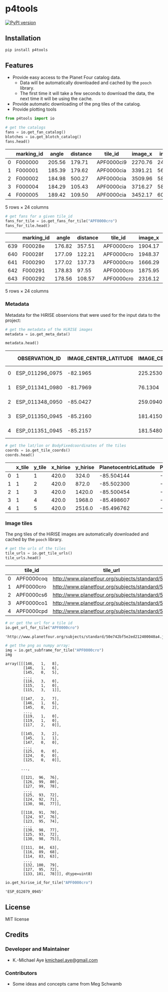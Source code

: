 # p4tools


<!-- WARNING: THIS FILE WAS AUTOGENERATED! DO NOT EDIT! -->

[![PyPI
version](https://img.shields.io/pypi/v/p4tools.svg)](https://pypi.python.org/pypi/p4tools)

## Installation

``` bash
pip install p4tools
```

## Features

- Provide easy access to the Planet Four catalog data.
  - Data will be automatically downloaded and cached by the `pooch`
    library.
  - The first time it will take a few seconds to download the data, the
    next time it will be using the cache.
- Provide automatic downloading of the png tiles of the catalog.
- Provide plotting tools

``` python
from p4tools import io
```

``` python
# get the catalogs
fans = io.get_fan_catalog()
blotches = io.get_blotch_catalog()
fans.head()
```

<div>
<style scoped>
    .dataframe tbody tr th:only-of-type {
        vertical-align: middle;
    }
&#10;    .dataframe tbody tr th {
        vertical-align: top;
    }
&#10;    .dataframe thead th {
        text-align: right;
    }
</style>

|  | marking_id | angle | distance | tile_id | image_x | image_y | n_votes | obsid | spread | version | ... | y_angle | l_s | map_scale | north_azimuth | BodyFixedCoordinateX | BodyFixedCoordinateY | BodyFixedCoordinateZ | PlanetocentricLatitude | PlanetographicLatitude | Longitude |
|----|----|----|----|----|----|----|----|----|----|----|----|----|----|----|----|----|----|----|----|----|----|
| 0 | F000000 | 205.56 | 179.71 | APF0000ci9 | 2270.76 | 24336.16 | 35 | ESP_012079_0945 | 88.03 | 1 | ... | -0.43 | 214.785 | 0.25 | 126.856883 | -65.804336 | 261.407884 | -3370.504345 | -85.427383 | -85.480829 | 104.129523 |
| 1 | F000001 | 185.39 | 179.62 | APF0000cia | 3391.21 | 5640.60 | 15 | ESP_012079_0945 | 21.35 | 1 | ... | -0.09 | 214.785 | 0.25 | 126.856883 | -67.219114 | 257.011589 | -3370.631413 | -85.493546 | -85.546226 | 104.656897 |
| 2 | F000002 | 184.98 | 500.27 | APF0000cia | 3509.96 | 5876.70 | 10 | ESP_012079_0945 | 18.91 | 1 | ... | -0.09 | 214.785 | 0.25 | 126.856883 | -67.170611 | 257.055226 | -3370.630794 | -85.493039 | -85.545725 | 104.644396 |
| 3 | F000004 | 184.29 | 105.43 | APF0000cia | 3716.27 | 5824.50 | 6 | ESP_012079_0945 | 26.41 | 1 | ... | -0.07 | 214.785 | 0.25 | 126.856883 | -67.127761 | 257.024926 | -3370.635002 | -85.493723 | -85.546401 | 104.637107 |
| 4 | F000005 | 189.42 | 109.50 | APF0000cia | 3452.17 | 6033.00 | 3 | ESP_012079_0945 | 22.58 | 1 | ... | -0.16 | 214.785 | 0.25 | 126.856883 | -67.169940 | 257.096267 | -3370.628302 | -85.492368 | -85.545061 | 104.642019 |

<p>5 rows × 24 columns</p>
</div>

``` python
# get fans for a given tile_id
fans_for_tile = io.get_fans_for_tile("APF0000cro")
fans_for_tile.head()
```

<div>
<style scoped>
    .dataframe tbody tr th:only-of-type {
        vertical-align: middle;
    }
&#10;    .dataframe tbody tr th {
        vertical-align: top;
    }
&#10;    .dataframe thead th {
        text-align: right;
    }
</style>

|  | marking_id | angle | distance | tile_id | image_x | image_y | n_votes | obsid | spread | version | ... | y_angle | l_s | map_scale | north_azimuth | BodyFixedCoordinateX | BodyFixedCoordinateY | BodyFixedCoordinateZ | PlanetocentricLatitude | PlanetographicLatitude | Longitude |
|----|----|----|----|----|----|----|----|----|----|----|----|----|----|----|----|----|----|----|----|----|----|
| 639 | F00028e | 176.82 | 357.51 | APF0000cro | 1904.17 | 469.07 | 30 | ESP_012079_0945 | 29.52 | 1 | ... | 0.06 | 214.785 | 0.25 | 126.856883 | -68.025795 | 255.956937 | -3370.658673 | -85.507336 | -85.559856 | 104.883467 |
| 640 | F00028f | 177.09 | 122.21 | APF0000cro | 1948.37 | 602.24 | 25 | ESP_012079_0945 | 22.86 | 1 | ... | 0.05 | 214.785 | 0.25 | 126.856883 | -68.003644 | 255.983513 | -3370.657733 | -85.506997 | -85.559521 | 104.877359 |
| 641 | F000290 | 177.02 | 137.73 | APF0000cro | 1666.29 | 290.83 | 24 | ESP_012079_0945 | 19.18 | 1 | ... | 0.05 | 214.785 | 0.25 | 126.856883 | -68.096623 | 255.937481 | -3370.658914 | -85.507347 | -85.559867 | 104.899357 |
| 642 | F000291 | 178.83 | 97.55 | APF0000cro | 1875.95 | 400.38 | 16 | ESP_012079_0945 | 35.51 | 1 | ... | 0.02 | 214.785 | 0.25 | 126.856883 | -68.038458 | 255.943748 | -3370.659367 | -85.507498 | -85.560016 | 104.886848 |
| 643 | F000292 | 178.56 | 108.57 | APF0000cro | 2316.12 | 491.00 | 4 | ESP_012079_0945 | 52.76 | 1 | ... | 0.03 | 214.785 | 0.25 | 126.856883 | -67.928961 | 255.925385 | -3370.666710 | -85.508282 | -85.560791 | 104.864970 |

<p>5 rows × 24 columns</p>
</div>

### Metadata

Metadata for the HiRISE observions that were used for the input data to
the project:

``` python
# get the metadata of the HiRISE images
metadata = io.get_meta_data()
```

``` python
metadata.head()
```

<div>
<style scoped>
    .dataframe tbody tr th:only-of-type {
        vertical-align: middle;
    }
&#10;    .dataframe tbody tr th {
        vertical-align: top;
    }
&#10;    .dataframe thead th {
        text-align: right;
    }
</style>

|  | OBSERVATION_ID | IMAGE_CENTER_LATITUDE | IMAGE_CENTER_LONGITUDE | SOLAR_LONGITUDE | START_TIME | map_scale | north_azimuth | \# of tiles |
|----|----|----|----|----|----|----|----|----|
| 0 | ESP_011296_0975 | -82.1965 | 225.2530 | 178.833 | 2008-12-23 16:15:26 | 1.0 | 110.600107 | 91 |
| 1 | ESP_011341_0980 | -81.7969 | 76.1304 | 180.809 | 2008-12-27 04:25:02 | 0.5 | 110.208923 | 126 |
| 2 | ESP_011348_0950 | -85.0427 | 259.0940 | 181.117 | 2008-12-27 17:29:17 | 1.0 | 123.624057 | 91 |
| 3 | ESP_011350_0945 | -85.2160 | 181.4150 | 181.205 | 2008-12-27 21:14:01 | 0.5 | 99.672793 | 126 |
| 4 | ESP_011351_0945 | -85.2157 | 181.5480 | 181.249 | 2008-12-27 23:05:54 | 1.0 | 127.960688 | 91 |

</div>

``` python
# get the lat/lon or BodyFixedcoordinates of the tiles
coords = io.get_tile_coords()
coords.head()
```

<div>
<style scoped>
    .dataframe tbody tr th:only-of-type {
        vertical-align: middle;
    }
&#10;    .dataframe tbody tr th {
        vertical-align: top;
    }
&#10;    .dataframe thead th {
        text-align: right;
    }
</style>

|  | x_tile | y_tile | x_hirise | y_hirise | PlanetocentricLatitude | PlanetographicLatitude | PositiveEast360Longitude | BodyFixedCoordinateX | BodyFixedCoordinateY | BodyFixedCoordinateZ | tile_id | obsid |
|----|----|----|----|----|----|----|----|----|----|----|----|----|
| 0 | 1 | 1 | 420.0 | 324.0 | -85.504144 | -85.556701 | 104.952104 | -68.380674 | 256.056147 | -3370.636698 | APF0000cwz | ESP_012079_0945 |
| 1 | 1 | 2 | 420.0 | 872.0 | -85.502300 | -85.554878 | 104.934805 | -68.331337 | 256.181661 | -3370.628630 | APF0000ck9 | ESP_012079_0945 |
| 2 | 1 | 3 | 420.0 | 1420.0 | -85.500454 | -85.553054 | 104.917486 | -68.281853 | 256.307249 | -3370.620295 | APF0000cty | ESP_012079_0945 |
| 3 | 1 | 4 | 420.0 | 1968.0 | -85.498607 | -85.551228 | 104.900198 | -68.232522 | 256.433112 | -3370.615690 | APF0000ciy | ESP_012079_0945 |
| 4 | 1 | 5 | 420.0 | 2516.0 | -85.496762 | -85.549404 | 104.882968 | -68.183281 | 256.558509 | -3370.606455 | APF0000cwp | ESP_012079_0945 |

</div>

### Image tiles

The png tiles of the HiRISE images are automatically downloaded and
cached by the `pooch` library.

``` python
# get the urls of the tiles
tile_urls = io.get_tile_urls()
tile_urls.head()
```

<div>
<style scoped>
    .dataframe tbody tr th:only-of-type {
        vertical-align: middle;
    }
&#10;    .dataframe tbody tr th {
        vertical-align: top;
    }
&#10;    .dataframe thead th {
        text-align: right;
    }
</style>

|     | tile_id    | tile_url                                          |
|-----|------------|---------------------------------------------------|
| 0   | APF0000coq | http://www.planetfour.org/subjects/standard/50... |
| 1   | APF0000cro | http://www.planetfour.org/subjects/standard/50... |
| 2   | APF0000cs6 | http://www.planetfour.org/subjects/standard/50... |
| 3   | APF0000co1 | http://www.planetfour.org/subjects/standard/50... |
| 4   | APF0000cpd | http://www.planetfour.org/subjects/standard/50... |

</div>

``` python
# or get the url for a tile id
io.get_url_for_tile("APF0000cro")
```

    'http://www.planetfour.org/subjects/standard/50e742bf5e2ed212400040a4.jpg'

``` python
# get the png as numpy array:
img = io.get_subframe_for_tile("APF0000cro")
img
```

    array([[[146,   1,   8],
            [146,   1,   6],
            [145,   0,   5],
            ...,
            [116,   3,   0],
            [115,   1,   0],
            [115,   3,   1]],

           [[147,   2,   7],
            [146,   1,   6],
            [145,   0,   2],
            ...,
            [119,   1,   0],
            [119,   1,   0],
            [117,   2,   0]],

           [[145,   3,   2],
            [145,   1,   1],
            [147,   0,   0],
            ...,
            [125,   0,   0],
            [124,   0,   0],
            [125,   0,   0]],

           ...,

           [[121,  96,  76],
            [126,  99,  80],
            [127,  99,  78],
            ...,
            [125,  93,  72],
            [124,  92,  71],
            [130,  98,  77]],

           [[118,  91,  70],
            [124,  97,  76],
            [123,  95,  74],
            ...,
            [130,  98,  77],
            [125,  93,  72],
            [130,  98,  75]],

           [[111,  84,  63],
            [116,  89,  68],
            [114,  83,  63],
            ...,
            [132, 100,  79],
            [127,  95,  72],
            [133, 101,  78]]], dtype=uint8)

``` python
io.get_hirise_id_for_tile("APF0000cro")
```

    'ESP_012079_0945'

## License

MIT license

## Credits

### Developer and Maintainer

- K.-Michael Aye <kmichael.aye@gmail.com>

### Contributors

- Some ideas and concepts came from Meg Schwamb
